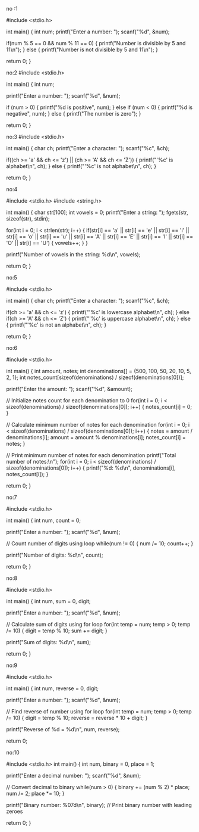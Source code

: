 no :1

#include <stdio.h>

int main() { int num; printf("Enter a number: "); scanf("%d", &num);

if(num % 5 == 0 && num % 11 == 0) { printf("Number is divisible by 5 and 11\n"); } else { printf("Number is not divisible by 5 and 11\n"); }

return 0; }

no:2 #include <stdio.h>

int main() { int num;

printf("Enter a number: "); scanf("%d", &num);

if (num > 0) { printf("%d is positive", num); } else if (num < 0) { printf("%d is negative", num); } else { printf("The number is zero"); }

return 0; }

no:3 #include <stdio.h>

int main() { char ch; printf("Enter a character: "); scanf("%c", &ch);

if((ch >= 'a' && ch <= 'z') || (ch >= 'A' && ch <= 'Z')) { printf("'%c' is alphabet\n", ch); } else { printf("'%c' is not alphabet\n", ch); }

return 0; }

no:4

#include <stdio.h> #include <string.h>

int main() { char str[100]; int vowels = 0; printf("Enter a string: "); fgets(str, sizeof(str), stdin);

for(int i = 0; i < strlen(str); i++) { if(str[i] == 'a' || str[i] == 'e' || str[i] == 'i' || str[i] == 'o' || str[i] == 'u' || str[i] == 'A' || str[i] == 'E' || str[i] == 'I' || str[i] == 'O' || str[i] == 'U') { vowels++; } }

printf("Number of vowels in the string: %d\n", vowels);

return 0; }

no:5

#include <stdio.h>

int main() { char ch; printf("Enter a character: "); scanf("%c", &ch);

if(ch >= 'a' && ch <= 'z') { printf("'%c' is lowercase alphabet\n", ch); } else if(ch >= 'A' && ch <= 'Z') { printf("'%c' is uppercase alphabet\n", ch); } else { printf("'%c' is not an alphabet\n", ch); }

return 0; }

no:6

#include <stdio.h>

int main() { int amount, notes; int denominations[] = {500, 100, 50, 20, 10, 5, 2, 1}; int notes_count[sizeof(denominations) / sizeof(denominations[0])];

printf("Enter the amount: "); scanf("%d", &amount);

// Initialize notes count for each denomination to 0 for(int i = 0; i < sizeof(denominations) / sizeof(denominations[0]); i++) { notes_count[i] = 0; }

// Calculate minimum number of notes for each denomination for(int i = 0; i < sizeof(denominations) / sizeof(denominations[0]); i++) { notes = amount / denominations[i]; amount = amount % denominations[i]; notes_count[i] = notes; }

// Print minimum number of notes for each denomination printf("Total number of notes:\n"); for(int i = 0; i < sizeof(denominations) / sizeof(denominations[0]); i++) { printf("%d: %d\n", denominations[i], notes_count[i]); }

return 0; }

no:7

#include <stdio.h>

int main() { int num, count = 0;

printf("Enter a number: "); scanf("%d", &num);

// Count number of digits using loop while(num != 0) { num /= 10; count++; }

printf("Number of digits: %d\n", count);

return 0; }

no:8

#include <stdio.h>

int main() { int num, sum = 0, digit;

printf("Enter a number: "); scanf("%d", &num);

// Calculate sum of digits using for loop for(int temp = num; temp > 0; temp /= 10) { digit = temp % 10; sum += digit; }

printf("Sum of digits: %d\n", sum);

return 0; }

no:9

#include <stdio.h>

int main() { int num, reverse = 0, digit;

printf("Enter a number: "); scanf("%d", &num);

// Find reverse of number using for loop for(int temp = num; temp > 0; temp /= 10) { digit = temp % 10; reverse = reverse * 10 + digit; }

printf("Reverse of %d = %d\n", num, reverse);

return 0;

no:10

#include <stdio.h> int main() { int num, binary = 0, place = 1;

printf("Enter a decimal number: "); scanf("%d", &num);

// Convert decimal to binary while(num > 0) { binary += (num % 2) * place; num /= 2; place *= 10; }

printf("Binary number: %07d\n", binary); // Print binary number with leading zeroes

return 0; }
